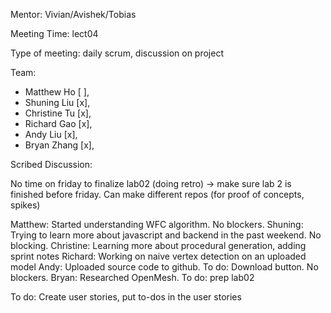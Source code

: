 Mentor: Vivian/Avishek/Tobias

Meeting Time: lect04

Type of meeting: daily scrum, discussion on project

Team: 
- Matthew Ho    [ ], 
- Shuning Liu   [x],
- Christine Tu  [x],
- Richard Gao   [x],
- Andy Liu      [x], 
- Bryan Zhang   [x],

Scribed Discussion:

No time on friday to finalize lab02 (doing retro) -> make sure lab 2 is finished before friday.
Can make different repos (for proof of concepts, spikes)

Matthew: Started understanding WFC algorithm. No blockers.
Shuning: Trying to learn more about javascript and backend in the past weekend. No blocking.
Christine: Learning more about procedural generation, adding sprint notes
Richard: Working on naive vertex detection on an uploaded model
Andy:  Uploaded source code to github. To do: Download button. No blockers.
Bryan:  Researched OpenMesh. To do: prep lab02

To do:
Create user stories, put to-dos in the user stories
